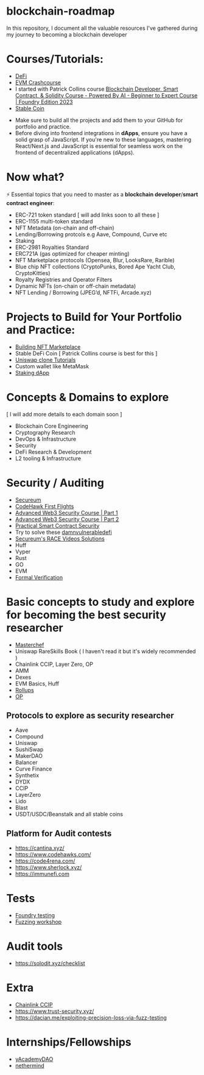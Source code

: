 # blockchain-roadmap
In this repository, I document all the valuable resources I've gathered during my journey to becoming a blockchain developer

# Courses/Tutorials:

- [DeFi](https://www.youtube.com/playlist?list=PLjrTIwaNiTwn39tg3sR_bPBWGHoznv47D)
- [EVM Crashcourse](https://www.youtube.com/watch?v=BtJXuUApcsA&list=PLLPhHLWAvZo3K6zk0-hVrtcnAYn-xEN7r)
- I started with Patrick Collins course [Blockchain Developer, Smart Contract, & Solidity Course - Powered By AI - Beginner to Expert Course
| Foundry Edition 2023](https://www.youtube.com/watch?v=umepbfKp5rI&list=PL4Rj_WH6yLgWe7TxankiqkrkVKXIwOP42)
- [Stable Coin](https://youtu.be/8dRAd-Bzc_E)
* Make sure to build all the projects and add them to your GitHub for portfolio and practice.
* Before diving into frontend integrations in **dApps**, ensure you have a solid grasp of JavaScript. If you're new to these languages, mastering React/Next.js and JavaScript is essential for seamless work on the frontend of decentralized applications (dApps).

# Now what?

⚡️ Essential topics that you need to master as a **blockchain developer**/**smart contract engineer**:

- ERC-721 token standard [ will add links soon to all these ]
- ERC-1155 multi-token standard
- NFT Metadata (on-chain and off-chain)
- Lending/Borrowing protcols e.g Aave, Compound, Curve etc
- Staking
- ERC-2981 Royalties Standard
- ERC721A (gas optimized for cheaper minting)
- NFT Marketplace protocols (Opensea, Blur, LooksRare, Rarible)
- Blue chip NFT collections (CryptoPunks, Bored Ape Yacht Club, CryptoKitties)
- Royalty Registries and Operator Filters
- Dynamic NFTs (on-chain or off-chain metadata)
- NFT Lending / Borrowing (JPEG’d, NFTFi, Arcade.xyz)

# Projects to Build for Your Portfolio and Practice: 

- [Building NFT Marketplace](https://www.youtube.com/playlist?list=PLWUCKsxdKl0olgEF4OxXVk2B-jwpGqL5d) 
- Stable DeFi Coin [ Patrick Collins course is best for this ]
- [Uniswap clone Tutorials](https://www.youtube.com/watch?v=Yiu6XOE8qfQ&list=PLWUCKsxdKl0qnycyLvK_EOVD8wU1UYSbb)
- Custom wallet like MetaMask
- [Staking dApp](https://www.youtube.com/watch?v=ka7B5mgSFgQ&list=PLWUCKsxdKl0oRCZA0GAnQpBGcHGCM4H3r&index=1&pp=iAQB)

# Concepts & Domains to explore 

[ I will add more details to each domain soon ]

- Blockchain Core Engineering
- Cryptography Research
- DevOps & Infrastructure
- Security
- DeFi Research & Development
- L2 tooling & Infrastructure

# Security / Auditing

- [Secureum](https://github.com/x676f64/secureum-mind_map)
- [CodeHawk First Flights](https://www.codehawks.com/first-flights) 
- [Advanced Web3 Security Course | Part 1](https://youtu.be/DRZogmD647U)
- [Advanced Web3 Security Course | Part 2](https://www.youtube.com/watch?v=zLnxRvf6IMA)
- [Practical Smart Contract Security](https://www.youtube.com/watch?v=T7VQI5EW6ZY)
- Try to solve these [damnvulnerabledefi](https://www.damnvulnerabledefi.xyz/)
- [Secureum's RACE Videos Solutions](https://youtu.be/x0Sj-byEQ1U?si=kBTV65c8Wsm3oAPW)
- Huff
- Vyper
- Rust
- GO
- EVM
- [Formal Verification](https://updraft.cyfrin.io/courses/formal-verification)

# Basic concepts to study and explore for becoming the best security researcher

- [Masterchef](https://www.youtube.com/watch?v=ySBiVZaub1Q&list=PLLkrq2VBYc1Y4kL1lr-W_qwgI8De6M2BC)
- Uniswap RareSkills Book ( I haven't read it but it's widely recommended )
- Chainlink CCIP, Layer Zero, OP
- AMM
- Dexes
- EVM Basics, Huff
- [Rollups](https://youtu.be/7pWxCklcNsU)
- [OP](https://www.youtube.com/watch?v=SKl5pEs8reY&list=PLO5VPQH6OWdX_Z9xXWVrl4wvcPv9Qusr9)

## Protocols to explore as **security researcher**

- Aave
- Compound
- Uniswap
- SushiSwap
- MakerDAO
- Balancer
- Curve Finance
- Synthetix
- DYDX
- CCIP
- LayerZero
- Lido
- Blast
- USDT/USDC/Beanstalk and all stable coins

## Platform for Audit contests 

- https://cantina.xyz/
- https://www.codehawks.com/
- https://code4rena.com/
- https://www.sherlock.xyz/
- https://immunefi.com

# Tests

- [Foundry testing](https://www.youtube.com/watch?v=HA0GWauMOsU&list=PLO5VPQH6OWdUrKEWPF07CSuVm3T99DQki&index=2)
- [Fuzzing workshop](https://www.youtube.com/watch?v=QofNQxW_K08&list=PLciHOL_J7Iwqdja9UH4ZzE8dP1IxtsBXI)

# Audit tools

- https://solodit.xyz/checklist

# Extra

- [Chainlink CCIP](https://youtu.be/yJ1mXgumOAk)
- https://www.trust-security.xyz/ 
- https://dacian.me/exploiting-precision-loss-via-fuzz-testing

# Internships/Fellowships
- [yAcademyDAO](https://twitter.com/yAcademyDAO/status/1757029430600642834)
- [nethermind](https://www.nethermind.io/internship)

